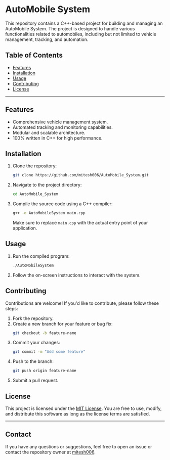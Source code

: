 # AutoMobile System

This repository contains a C++-based project for building and managing an AutoMobile System. The project is designed to handle various functionalities related to automobiles, including but not limited to vehicle management, tracking, and automation.

## Table of Contents

- [Features](#features)
- [Installation](#installation)
- [Usage](#usage)
- [Contributing](#contributing)
- [License](#license)

---

## Features

- Comprehensive vehicle management system.
- Automated tracking and monitoring capabilities.
- Modular and scalable architecture.
- 100% written in C++ for high performance.

## Installation

1. Clone the repository:
   ```bash
   git clone https://github.com/mitesh006/AutoMobile_System.git
   ```
2. Navigate to the project directory:
   ```bash
   cd AutoMobile_System
   ```
3. Compile the source code using a C++ compiler:
   ```bash
   g++ -o AutoMobileSystem main.cpp
   ```
   Make sure to replace `main.cpp` with the actual entry point of your application.

## Usage

1. Run the compiled program:
   ```bash
   ./AutoMobileSystem
   ```
2. Follow the on-screen instructions to interact with the system.

## Contributing

Contributions are welcome! If you'd like to contribute, please follow these steps:

1. Fork the repository.
2. Create a new branch for your feature or bug fix:
   ```bash
   git checkout -b feature-name
   ```
3. Commit your changes:
   ```bash
   git commit -m "Add some feature"
   ```
4. Push to the branch:
   ```bash
   git push origin feature-name
   ```
5. Submit a pull request.

## License

This project is licensed under the [MIT License](LICENSE). You are free to use, modify, and distribute this software as long as the license terms are satisfied.

---

## Contact

If you have any questions or suggestions, feel free to open an issue or contact the repository owner at [mitesh006](https://github.com/mitesh006).
